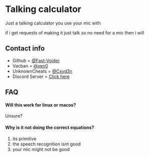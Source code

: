 # Talking calculator

Just a talking calculator you use your mic with

if i get requests of making it just talk so no need for a mic then i will


## Contact info

- Github = [@Fast-Voider](https://www.github.com/Fast-Voider)
- Vacban = [@xen0](https://vacban.wtf/members/70676/)
- UnknownCheats = [@Cxyd3n](https://www.unknowncheats.me/forum/members/4702196.html)
- Discord Server = [Click here](https://discord.gg/Ds6fsvYTVW)

## FAQ

#### Will this work for linux or macos?

Unsure?

#### Why is it not doing the correct equations?

1. its primitive
2. the speech recognition isnt good
3. your mic might not be good
